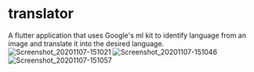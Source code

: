 # translator

A flutter application that uses Google's ml kit to identify language from an image and translate it into the desired language.
![Screenshot_20201107-151021](https://user-images.githubusercontent.com/54579774/98437837-b467f200-210b-11eb-8618-8712a56e0570.png)
![Screenshot_20201107-151046](https://user-images.githubusercontent.com/54579774/98437840-b6ca4c00-210b-11eb-8420-1a7525349694.png)
![Screenshot_20201107-151057](https://user-images.githubusercontent.com/54579774/98437842-b8940f80-210b-11eb-9361-414261f78afb.png)
